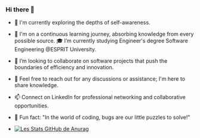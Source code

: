 ### Hi there 👋




- 🔭 I'm currently exploring the depths of self-awareness.
- 🌱  I'm on a continuous learning journey, absorbing knowledge from every possible source.
🎓   I’m currently studying Engineer's degree Software Engineering @ESPRIT University.
- 👯 I’m looking to collaborate on software projects that push the boundaries of efficiency and innovation.
- 💬  Feel free to reach out for any discussions or assistance; I'm here to share knowledge.
- 📫 Connect on LinkedIn for professional networking and collaborative opportunities.
- 🌌 Fun fact: "In the world of coding, bugs are our little puzzles to solve!"

- [![Les Stats GitHub de Anurag](https://github-readme-stats.vercel.app/api?username=EyaJomli)](https://github.com/anuraghazra/github-readme-stats)



